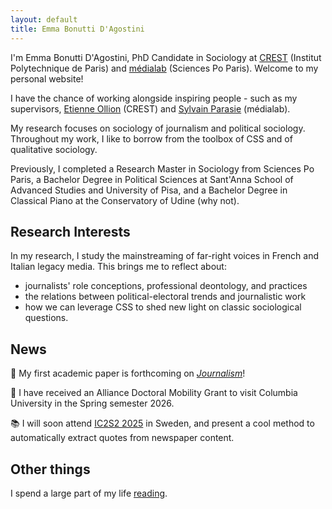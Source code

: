 ```yaml
---
layout: default
title: Emma Bonutti D'Agostini
---
```


I'm Emma Bonutti D'Agostini, PhD Candidate in Sociology at [CREST](https://crest.science) (Institut Polytechnique de Paris) and [médialab](https://medialab.sciencespo.fr) (Sciences Po Paris). Welcome to my personal website!

I have the chance of working alongside inspiring people - such as my supervisors, [Etienne Ollion](https://ollion.cnrs.fr) (CREST) and [Sylvain Parasie](https://sylvainparasie.org) (médialab).

My research focuses on sociology of journalism and political sociology. Throughout my work, I like to borrow from the toolbox of CSS and of qualitative sociology. 

Previously, I completed a Research Master in Sociology from Sciences Po Paris, a Bachelor Degree in Political Sciences at Sant'Anna School of Advanced Studies and University of Pisa, and a Bachelor Degree in Classical Piano at the Conservatory of Udine (why not).

## Research Interests

In my research, I study the mainstreaming of far-right voices in French and Italian legacy media. This brings me to reflect about:
* journalists' role conceptions, professional deontology, and practices
* the relations between political-electoral trends and journalistic work
* how we can leverage CSS to shed new light on classic sociological questions.

## News

🌟 My first academic paper is forthcoming on *[Journalism](https://journals.sagepub.com/home/jou)*!

🌆 I have received an Alliance Doctoral Mobility Grant to visit Columbia University in the Spring semester 2026.

📚 I will soon attend [IC2S2 2025](https://www.ic2s2-2025.org) in Sweden, and present a cool method to automatically extract quotes from newspaper content.


## Other things

I spend a large part of my life [reading](https://www.goodreads.com/user/show/159351686-emma-bonutti).
